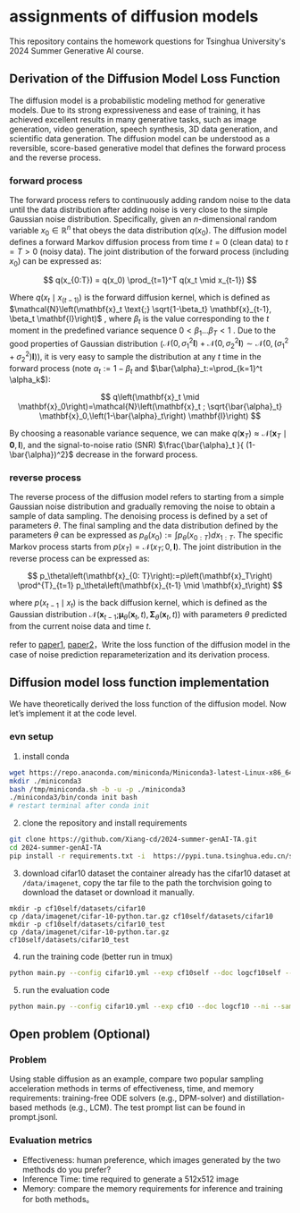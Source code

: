 # assignments of diffusion models

This repository contains the homework questions for Tsinghua University's 2024 Summer Generative AI course.

## Derivation of the Diffusion Model Loss Function

The diffusion model is a probabilistic modeling method for generative models. Due to its strong expressiveness and ease of training, it has achieved excellent results in many generative tasks, such as image generation, video generation, speech synthesis, 3D data generation, and scientific data generation. The diffusion model can be understood as a reversible, score-based generative model that defines the forward process and the reverse process.

### forward process
The forward process refers to continuously adding random noise to the data until the data distribution after adding noise is very close to the simple Gaussian noise distribution.
Specifically, given an $n$-dimensional random variable $x_0 \in \mathbb{R}^{n}$ that obeys the data distribution $q(x_0)$. The diffusion model defines a forward Markov diffusion process from time $t = 0$ (clean data) to $t = T > 0$ (noisy data).
The joint distribution of the forward process (including $x_0$) can be expressed as:

$$
q(x_{0:T}) = q(x_0) \prod_{t=1}^T q(x_t \mid x_{t-1})
$$

Where $q(x_t \mid x_{(t-1)})$ is the forward diffusion kernel, which is defined as $\mathcal{N}\left(\mathbf{x}_t \text{;} \sqrt{1-\beta_t} \mathbf{x}_{t-1}, \beta_t \mathbf{I}\right)$ , where $\beta_t$ is the value corresponding to the $t$ moment in the predefined variance sequence $0<\beta_1 … \beta_T<1$ .
Due to the good properties of Gaussian distribution ($\mathcal{N}\left(0, \sigma_1^2 \mathbf{I}\right)+\mathcal{N}\left(0, \sigma_2^2 \mathbf{I}\right) \sim \mathcal{N}\left(0,\left(\sigma_1^2+\sigma_2^2\right) \mathbf{I}\right)$),
it is very easy to sample the distribution at any $t$ time in the forward process (note $\alpha_t:=1-\beta_t$ and $\bar{\alpha}_t:=\prod_{k=1}^t \alpha_k$):

$$
q\left(\mathbf{x}_t \mid \mathbf{x}_0\right)=\mathcal{N}\left(\mathbf{x}_t ; \sqrt{\bar{\alpha}_t} \mathbf{x}_0,\left(1-\bar{\alpha}_t\right) \mathbf{I}\right)
$$

By choosing a reasonable variance sequence, we can make $q\left(\boldsymbol{x}_T\right) \approx \mathcal{N}\left(\boldsymbol{x}_T \mid \mathbf{0}, \boldsymbol{I}\right)$, and the signal-to-noise ratio (SNR) $\frac{\bar{\alpha}_t }{ (1-\bar{\alpha})^2}$ decrease in the forward process.


### reverse process
The reverse process of the diffusion model refers to starting from a simple Gaussian noise distribution and gradually removing the noise to obtain a sample of data sampling.
The denoising process is defined by a set of parameters $\theta$. The final sampling and the data distribution defined by the parameters $\theta$ can be expressed as $p_\theta\left(x_0\right):=\int p_\theta\left(x_{0: T}\right) d x_{1: T}$.
The specific Markov process starts from $p(x_T) = \mathcal{N}(x_T; 0, \mathbf{I})$. The joint distribution in the reverse process can be expressed as:


$$
p_\theta\left(\mathbf{x}_{0: T}\right):=p\left(\mathbf{x}_T\right) \prod^{T}_{t=1} p_\theta\left(\mathbf{x}_{t-1} \mid \mathbf{x}_t\right)
$$

where $p(x_{t-1} \mid x_t)$ is the back diffusion kernel, which is defined as the Gaussian distribution $\mathcal{N}\left(\mathbf{x}_{t-1} \text{;} \boldsymbol{\mu}_\theta\left(\mathbf{x}_t, t\right), \boldsymbol{\Sigma}_\theta\left(\mathbf{x}_t, t\right)\right)$ with parameters $\theta$ predicted from the current noise data and time $t$.

refer to [paper1](https://arxiv.org/abs/2006.11239), [paper2](https://arxiv.org/abs/1503.03585)，Write the loss function of the diffusion model in the case of noise prediction reparameterization and its derivation process.



## Diffusion model loss function implementation
We have theoretically derived the loss function of the diffusion model. Now let’s implement it at the code level.

### evn setup
1. install conda
```sh
wget https://repo.anaconda.com/miniconda/Miniconda3-latest-Linux-x86_64.sh -O /tmp/miniconda.sh
mkdir ./miniconda3
bash /tmp/miniconda.sh -b -u -p ./miniconda3
./miniconda3/bin/conda init bash
# restart terminal after conda init
```
2. clone the repository and install requirements
```sh
git clone https://github.com/Xiang-cd/2024-summer-genAI-TA.git
cd 2024-summer-genAI-TA
pip install -r requirements.txt -i  https://pypi.tuna.tsinghua.edu.cn/simple
```
3. download cifar10 dataset
the container already has the cifar10 dataset at `/data/imagenet`, copy the tar file to the path the torchvision going to download the dataset or download it manually.
```
mkdir -p cf10self/datasets/cifar10
cp /data/imagenet/cifar-10-python.tar.gz cf10self/datasets/cifar10
mkdir -p cf10self/datasets/cifar10_test
cp /data/imagenet/cifar-10-python.tar.gz cf10self/datasets/cifar10_test
```

4. run the training code (better run in tmux)
```sh
python main.py --config cifar10.yml --exp cf10self --doc logcf10self --ni
```

5. run the evaluation code
```sh
python main.py --config cifar10.yml --exp cf10 --doc logcf10 --ni --sample --timesteps 100 --fid
```

## Open problem (Optional)

### Problem
Using stable diffusion as an example, compare two popular sampling acceleration methods in terms of effectiveness, time, and memory requirements: training-free ODE solvers (e.g., DPM-solver) and distillation-based methods (e.g., LCM). The test prompt list can be found in prompt.jsonl.

### Evaluation metrics
* Effectiveness: human preference, which images generated by the two methods do you prefer?
* Inference Time: time required to generate a 512x512 image
* Memory: compare the memory requirements for inference and training for both methods。
